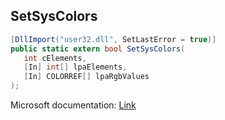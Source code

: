 ## SetSysColors

```csharp
[DllImport("user32.dll", SetLastError = true)]
public static extern bool SetSysColors(
   int cElements,
   [In] int[] lpaElements,
   [In] COLORREF[] lpaRgbValues
);
```

Microsoft documentation: [Link](https://docs.microsoft.com/en-us/windows/win32/api/winuser/nf-winuser-setsyscolors)
